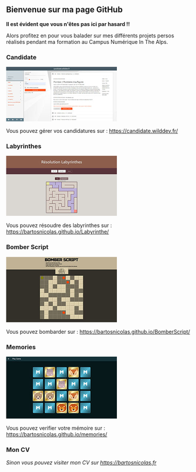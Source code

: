 ## Bienvenue sur ma page GitHub

**Il est évident que vous n'êtes pas ici par hasard !!**

Alors profitez en pour vous balader sur mes différents projets persos réalisés pendant ma formation au Campus Numérique In The Alps.

### Candidate

![Site Web Candidate](thumbnail/candidate_search.jpg)

Vous pouvez gérer vos candidatures sur : https://candidate.wilddev.fr/

### Labyrinthes

![Résolution de Labyrinthes](thumbnail/labyrinthes.jpg)

Vous pouvez résoudre des labyrinthes sur : https://bartosnicolas.github.io/Labyrinthe/

### Bomber Script

![BomberScript the game of year](thumbnail/bomberscript.jpg)

Vous pouvez bombarder sur : https://bartosnicolas.github.io/BomberScript/

### Memories

![tester votre mémoire avec Memories](thumbnail/memories.jpg)

Vous pouvez verifier votre mémoire sur : https://bartosnicolas.github.io/memories/

### Mon CV

*Sinon vous pouvez visiter mon CV sur https://bartosnicolas.fr*
